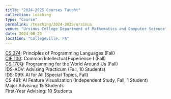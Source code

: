```yaml
---
title: "2024-2025 Courses Taught"
collection: teaching
type: "Course"
permalink: /teaching/2024-2025/ursinus
venue: "Ursinus College Department of Mathematics and Computer Science"
date: 2024-08-20
location: "Collegeville, PA"
---
```


[CS 374](/Ursinus-CS374-Fall2024): Principles of Programming Languages (Fall)  
[CIE 100](/Ursinus-CIE100-Fall2024): Common Intellectual Experience I (Fall)  
[CS 170Q](/Ursinus-CS170-Fall2024):  Programming for the World Around Us (Fall)  
IDS-ADV: Advising Practicum (Fall, 10 Students)  
IDS-099: AI for All (Special Topics, Fall)  
CS 491: AI Feature Visualization (Independent Study, Fall, 1 Student)  
Major Advising: 15 Students  
First-Year Advising: 10 Students  
